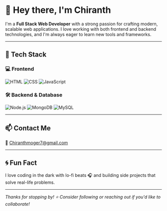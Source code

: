 # 👋 Hey there, I'm Chiranth 

I'm a **Full Stack Web Developer** with a strong passion for crafting modern, scalable web applications. I love working with both frontend and backend technologies, and I'm always eager to learn new tools and frameworks.

---

## 🚀 Tech Stack

### 💻 Frontend
![HTML](https://img.shields.io/badge/-HTML5-E34F26?style=for-the-badge&logo=html5&logoColor=white)
![CSS](https://img.shields.io/badge/-CSS3-1572B6?style=for-the-badge&logo=css3)
![JavaScript](https://img.shields.io/badge/-JavaScript-F7DF1E?style=for-the-badge&logo=javascript&logoColor=black)

### 🛠️ Backend & Database
![Node.js](https://img.shields.io/badge/-Node.js-339933?style=for-the-badge&logo=node.js&logoColor=white)
![MongoDB](https://img.shields.io/badge/-MongoDB-47A248?style=for-the-badge&logo=mongodb&logoColor=white)
![MySQL](https://img.shields.io/badge/-MySQL-4479A1?style=for-the-badge&logo=mysql&logoColor=white)

---

## 📫 Contact Me

📧 [Chiranthmoger7@gmail.com](mailto:Chiranthmoger7@gmail.com)

---

## 🌀 Fun Fact

I love coding in the dark with lo-fi beats 🎧 and building side projects that solve real-life problems.

---

_Thanks for stopping by! ⭐️ Consider following or reaching out if you'd like to collaborate!_

